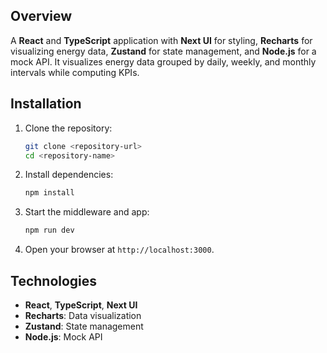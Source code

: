 ## Overview

A **React** and **TypeScript** application with **Next UI** for styling, **Recharts** for visualizing energy data, **Zustand** for state management, and **Node.js** for a mock API. It visualizes energy data grouped by daily, weekly, and monthly intervals while computing KPIs.

## Installation

1. Clone the repository:
   ```bash
   git clone <repository-url>
   cd <repository-name>
   ```
2. Install dependencies:
   ```bash
   npm install
   ```
3. Start the middleware and app:
   ```bash
   npm run dev
   ```
4. Open your browser at `http://localhost:3000`.

## Technologies

- **React**, **TypeScript**, **Next UI**
- **Recharts**: Data visualization
- **Zustand**: State management
- **Node.js**: Mock API
